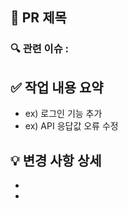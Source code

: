 ## 📌 PR 제목
<!-- 작업 내용을 간결하게 요약한 제목을 적어주세요 -->



### 🔍 관련 이슈 : #
<!-- 관련된 이슈 번호를 연결하세요 (예: #23) -->



## ✅ 작업 내용 요약
<!-- 어떤 작업을 했는지 한두 문장으로 요약해주세요 -->
- ex) 로그인 기능 추가
- ex) API 응답값 오류 수정





## 💡 변경 사항 상세
<!-- 어떤 파일이 변경되었고, 주요 변경사항은 무엇인지 설명해주세요 -->
- 
- 



<!--
## 🧪 테스트 결과
어떤 테스트를 했고, 결과가 어땠는지 적어주세요
- [ ] 로컬에서 테스트 완료
- [ ] 관련 테스트 코드 수정/추가
- [ ] CI 통과 확인

---


## 📸 스크린샷 (선택)
UI 작업일 경우, 변경된 화면 캡처를 첨부해주세요 
---

## 🔒 기타 참고 사항
리뷰어가 알아야 할 추가 정보가 있다면 적어주세요 (ex: 주의할 점, 트러블슈팅 등) 

---

## 🙏 리뷰어에게 바라는 점
어떤 부분을 중점적으로 봐주면 좋을지 적어주세요 (선택) 
- ex) 성능 개선이 잘 되었는지 봐주세요

-->
